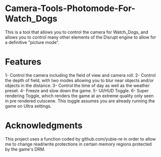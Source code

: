 # Camera-Tools-Photomode-For-Watch_Dogs
This is a tool that allows you to control the camera for Watch_Dogs, and allows you to control many other elements of the Disrupt engine to allow for a definitive "picture mode". 
# Features
1- Control the camera including the field of view and camera roll. 
2- Control the depth of field, with two modes allowing you to blur near objects and/or objects in the distance.
3- Control the time of day as well as the weather preset. 
4- Freeze and slow down the game.
5- UI/HUD Toggle. 
6- Super rendering Toggle, which renders the game at an extreme quality only seen in pre rendered cutscene.  This toggle assumes you are already running the game on Ultra settings.
# Acknowledgments
This project uses a function coded by github.com/yubie-re in order to allow me to change read/write protections in certain memory regions protected by the game's DRM. 
